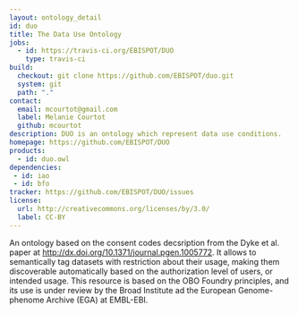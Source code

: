 ```yaml
---
layout: ontology_detail
id: duo
title: The Data Use Ontology
jobs:
  - id: https://travis-ci.org/EBISPOT/DUO
    type: travis-ci
build:
  checkout: git clone https://github.com/EBISPOT/duo.git
  system: git
  path: "."
contact:
  email: mcourtot@gmail.com
  label: Melanie Courtot
  github: mcourtot
description: DUO is an ontology which represent data use conditions.
homepage: https://github.com/EBISPOT/DUO
products:
  - id: duo.owl
dependencies:
 - id: iao
 - id: bfo
tracker: https://github.com/EBISPOT/DUO/issues
license:
  url: http://creativecommons.org/licenses/by/3.0/
  label: CC-BY
---
```


An ontology based on the consent codes decsription from the Dyke et al. paper at http://dx.doi.org/10.1371/journal.pgen.1005772. It allows to semantically tag datasets with restriction about their usage, making them discoverable automatically based on the authorization level of users, or intended usage.
This resource is based on the OBO Foundry principles, and its use is under review by the Broad Institute ad the European Genome-phenome Archive (EGA) at EMBL-EBI.
